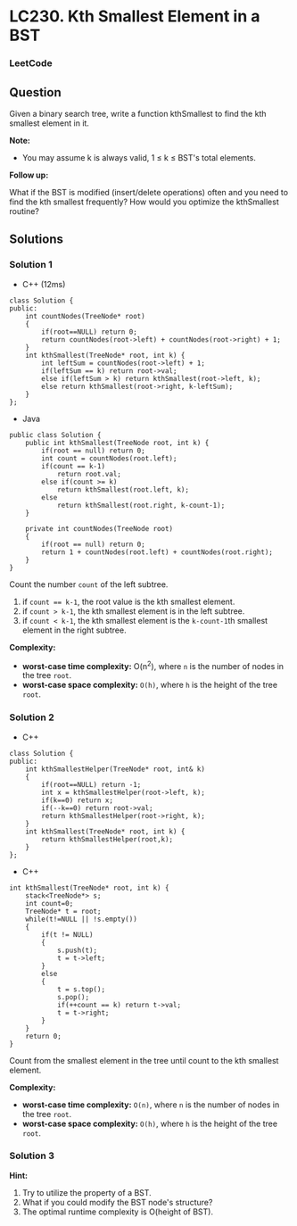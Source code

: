 # LC230. Kth Smallest Element in a BST

### LeetCode

## Question

Given a binary search tree, write a function kthSmallest to find the kth smallest element in it.

**Note:**

* You may assume k is always valid, 1 ≤ k ≤ BST's total elements.

**Follow up:**

What if the BST is modified (insert/delete operations) often and you need to find the kth smallest frequently? How would you optimize the kthSmallest routine?

## Solutions

### Solution 1

* C++ (12ms) 
```
class Solution {
public:
    int countNodes(TreeNode* root)
    {
        if(root==NULL) return 0;
        return countNodes(root->left) + countNodes(root->right) + 1;
    }
    int kthSmallest(TreeNode* root, int k) {
        int leftSum = countNodes(root->left) + 1;
        if(leftSum == k) return root->val;
        else if(leftSum > k) return kthSmallest(root->left, k);
        else return kthSmallest(root->right, k-leftSum);
    }
};
```

* Java
```
public class Solution {
    public int kthSmallest(TreeNode root, int k) {
        if(root == null) return 0;
        int count = countNodes(root.left);
        if(count == k-1)  
            return root.val;
        else if(count >= k)
            return kthSmallest(root.left, k);
        else 
            return kthSmallest(root.right, k-count-1);
    }
    
    private int countNodes(TreeNode root)
    {
        if(root == null) return 0;
        return 1 + countNodes(root.left) + countNodes(root.right);
    }
}
```

Count the number `count` of the left subtree.

1. if `count == k-1`, the root value is the kth smallest element.
2. if `count > k-1`, the kth smallest element is in the left subtree.
3. if `count < k-1`, the kth smallest element is the `k-count-1`th smallest element in the right subtree.

**Complexity:**

* **worst-case time complexity:** O(n<sup>2</sup>), where `n` is the number of nodes in the tree `root`.
* **worst-case space complexity:** `O(h)`, where `h` is the height of the tree `root`.

### Solution 2

* C++
```
class Solution {
public:
    int kthSmallestHelper(TreeNode* root, int& k)
    {
        if(root==NULL) return -1;
        int x = kthSmallestHelper(root->left, k);
        if(k==0) return x;
        if(--k==0) return root->val;
        return kthSmallestHelper(root->right, k);
    }
    int kthSmallest(TreeNode* root, int k) {
        return kthSmallestHelper(root,k);
    }
};
```

* C++
```
int kthSmallest(TreeNode* root, int k) {
    stack<TreeNode*> s;
    int count=0;
    TreeNode* t = root;
    while(t!=NULL || !s.empty())
    {
        if(t != NULL)
        {
            s.push(t);
            t = t->left;
        }
        else
        {
            t = s.top();
            s.pop();
            if(++count == k) return t->val;
            t = t->right;
        }
    }
    return 0;
}
```

Count from the smallest element in the tree until count to the kth smallest element.

**Complexity:**

* **worst-case time complexity:** `O(n)`, where `n` is the number of nodes in the tree `root`.
* **worst-case space complexity:** `O(h)`, where `h` is the height of the tree `root`.

### Solution 3

**Hint:**

1.  Try to utilize the property of a BST.
2.  What if you could modify the BST node's structure?
3.  The optimal runtime complexity is O(height of BST).
